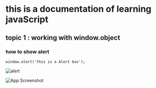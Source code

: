 # this is a documentation of learning javaScript
## topic 1 : working with window.object
### how to show alert

```
window.alert('this is a Alert box');
```
![alert](https://user-images.githubusercontent.com/95132263/143727766-de7c424b-44bf-42f5-863e-9e071cad597a.png)

![App Screenshot](https://i.imgur.com/zKfh2Y4.png)
